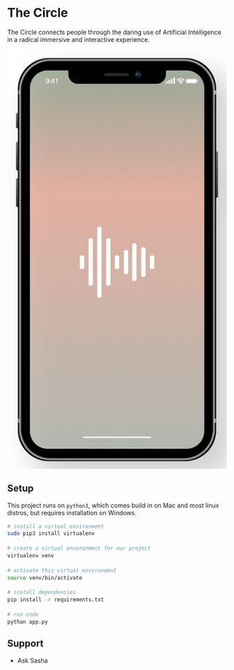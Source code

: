 # The Circle

The Circle connects people through the daring use of Artificial Intelligence in a radical immersive and interactive experience.

![render](https://raw.githubusercontent.com/sasha42/The-Circle/master/The%20Circle%20interactive%20experience.png)

## Setup
This project runs on `python3`, which comes build in on Mac and most linux distros, but requires installation on Windows.
```bash
# install a virtual environment
sudo pip3 install virtualenv

# create a virtual envoronment for our project
virtualenv venv

# activate this virtual environemnt
source venv/bin/activate

# install dependencies
pip install -r requirements.txt

# run code
python app.py
```

## Support
- Ask Sasha
